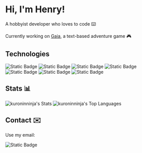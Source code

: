# Hi, I'm Henry!

A hobbyist developer who loves to code ⌨️

Currently working on [Gaia](https://www.github.com/kuroninninja/gaia), a text-based adventure game 🎮

## Technologies

![Static Badge](https://img.shields.io/badge/html-%23E34F26?style=for-the-badge&logo=html5&logoColor=%23E34F26&labelColor=black)
![Static Badge](https://img.shields.io/badge/css-%23663399?style=for-the-badge&logo=css&logoColor=%23663399&labelColor=black)
![Static Badge](https://img.shields.io/badge/javascript-%23F7DF1E?style=for-the-badge&logo=javascript&logoColor=%23F7DF1E&labelColor=black)
![Static Badge](https://img.shields.io/badge/python-%233776AB?style=for-the-badge&logo=python&logoColor=%233776AB&labelColor=black)
![Static Badge](https://img.shields.io/badge/c%23-%2368217A?style=for-the-badge&logo=c_sharp&logoColor=%2368217A&labelColor=black)
![Static Badge](https://img.shields.io/badge/neovim-%2357A143?style=for-the-badge&logo=neovim&logoColor=%2357A143&labelColor=black)
![Static Badge](https://img.shields.io/badge/bash-%234EAA25?style=for-the-badge&logo=gnu%20bash&logoColor=%23ffffff&labelColor=black)

## Stats 📊

![kuroninninja's Stats](https://github-readme-stats.vercel.app/api?username=kuroninninja&theme=transparent&show_icons=true&hide_border=true&count_private=true)
![kuroninninja's Top Languages](https://github-readme-stats.vercel.app/api/top-langs/?username=kuroninninja&theme=transparent&show_icons=true&hide_border=true&layout=compact)

## Contact ✉️

Use my email:

![Static Badge](https://img.shields.io/badge/henry.h.george2012%40gmail.com-%23EA4335?style=for-the-badge&logo=gmail&logoColor=%23EA4335&labelColor=black)
